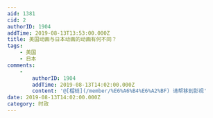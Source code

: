 ```yaml
---
aid: 1381
cid: 2
authorID: 1904
addTime: 2019-08-13T13:53:00.000Z
title: 美国动画与日本动画的动画有何不同？
tags:
    - 美国
    - 日本
comments:
    -
        authorID: 1904
        addTime: 2019-08-13T14:02:00.000Z
        content: '@[榴梿](/member/%E6%A6%B4%E6%A2%BF) 请帮移到影视'
date: 2019-08-13T14:02:00.000Z
category: 时政
---
```



